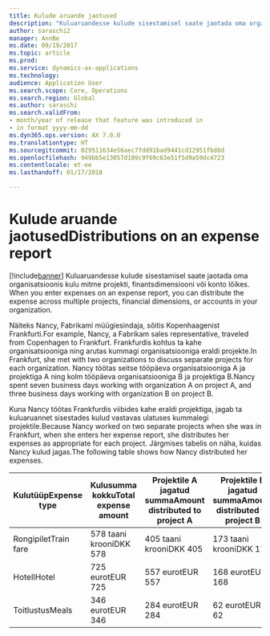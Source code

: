 ```yaml
---
title: Kulude aruande jaotused
description: "Kuluaruandesse kulude sisestamisel saate jaotada oma organisatsioonis kulu mitme projekti, juriidilise isiku või konto lõikes."
author: saraschi2
manager: AnnBe
ms.date: 09/19/2017
ms.topic: article
ms.prod: 
ms.service: dynamics-ax-applications
ms.technology: 
audience: Application User
ms.search.scope: Core, Operations
ms.search.region: Global
ms.author: saraschi
ms.search.validFrom:
- month/year of release that feature was introduced in
- in format yyyy-mm-dd
ms.dyn365.ops.version: AX 7.0.0
ms.translationtype: HT
ms.sourcegitcommit: 029511634e56aec7fdd91bad9441cd12951fbd8d
ms.openlocfilehash: 949bb5e13057d109c9f69c63e51f5d9a59dc4723
ms.contentlocale: et-ee
ms.lasthandoff: 01/17/2018

---
```


# <a name="distributions-on-an-expense-report"></a><span data-ttu-id="cd768-103">Kulude aruande jaotused</span><span class="sxs-lookup"><span data-stu-id="cd768-103">Distributions on an expense report</span></span>

[!include[banner](../includes/banner.md)]<span data-ttu-id="cd768-104"> Kuluaruandesse kulude sisestamisel saate jaotada oma organisatsioonis kulu mitme projekti, finantsdimensiooni või konto lõikes.</span><span class="sxs-lookup"><span data-stu-id="cd768-104"> When you enter expenses on an expense report, you can distribute the expense across multiple projects, financial dimensions, or accounts in your organization.</span></span>

<span data-ttu-id="cd768-105">Näiteks Nancy, Fabrikami müügiesindaja, sõitis Kopenhaagenist Frankfurti.</span><span class="sxs-lookup"><span data-stu-id="cd768-105">For example, Nancy, a Fabrikam sales representative, traveled from Copenhagen to Frankfurt.</span></span> <span data-ttu-id="cd768-106">Frankfurdis kohtus ta kahe organisatsiooniga ning arutas kummagi organisatsiooniga eraldi projekte.</span><span class="sxs-lookup"><span data-stu-id="cd768-106">In Frankfurt, she met with two organizations to discuss separate projects for each organization.</span></span> <span data-ttu-id="cd768-107">Nancy töötas seitse tööpäeva organisatsiooniga A ja projektiga A ning kolm tööpäeva organisatsiooniga B ja projektiga B.</span><span class="sxs-lookup"><span data-stu-id="cd768-107">Nancy spent seven business days working with organization A on project A, and three business days working with organization B on project B.</span></span>

<span data-ttu-id="cd768-108">Kuna Nancy töötas Frankfurdis viibides kahe eraldi projektiga, jagab ta kuluaruannet sisestades kulud vastavas ulatuses kummalegi projektile.</span><span class="sxs-lookup"><span data-stu-id="cd768-108">Because Nancy worked on two separate projects when she was in Frankfurt, when she enters her expense report, she distributes her expenses as appropriate for each project.</span></span> <span data-ttu-id="cd768-109">Järgmises tabelis on näha, kuidas Nancy kulud jagas.</span><span class="sxs-lookup"><span data-stu-id="cd768-109">The following table shows how Nancy distributed her expenses.</span></span>

| <span data-ttu-id="cd768-110">**Kulutüüp**</span><span class="sxs-lookup"><span data-stu-id="cd768-110">**Expense type**</span></span> | <span data-ttu-id="cd768-111">**Kulusumma kokku**</span><span class="sxs-lookup"><span data-stu-id="cd768-111">**Total expense amount**</span></span> | <span data-ttu-id="cd768-112">**Projektile A jagatud summa**</span><span class="sxs-lookup"><span data-stu-id="cd768-112">**Amount distributed to project A**</span></span> | <span data-ttu-id="cd768-113">**Projektile B jagatud summa**</span><span class="sxs-lookup"><span data-stu-id="cd768-113">**Amount distributed to project B**</span></span> |
|------------------|--------------------------|-------------------------------------|-------------------------------------|
| <span data-ttu-id="cd768-114">Rongipilet</span><span class="sxs-lookup"><span data-stu-id="cd768-114">Train fare</span></span>       | <span data-ttu-id="cd768-115">578 taani krooni</span><span class="sxs-lookup"><span data-stu-id="cd768-115">DKK 578</span></span>                  | <span data-ttu-id="cd768-116">405 taani krooni</span><span class="sxs-lookup"><span data-stu-id="cd768-116">DKK 405</span></span>                             | <span data-ttu-id="cd768-117">173 taani krooni</span><span class="sxs-lookup"><span data-stu-id="cd768-117">DKK 173</span></span>                             |
| <span data-ttu-id="cd768-118">Hotell</span><span class="sxs-lookup"><span data-stu-id="cd768-118">Hotel</span></span>            | <span data-ttu-id="cd768-119">725 eurot</span><span class="sxs-lookup"><span data-stu-id="cd768-119">EUR 725</span></span>                  | <span data-ttu-id="cd768-120">557 eurot</span><span class="sxs-lookup"><span data-stu-id="cd768-120">EUR 557</span></span>                             | <span data-ttu-id="cd768-121">168 eurot</span><span class="sxs-lookup"><span data-stu-id="cd768-121">EUR 168</span></span>                             |
| <span data-ttu-id="cd768-122">Toitlustus</span><span class="sxs-lookup"><span data-stu-id="cd768-122">Meals</span></span>            | <span data-ttu-id="cd768-123">346 eurot</span><span class="sxs-lookup"><span data-stu-id="cd768-123">EUR 346</span></span>                  | <span data-ttu-id="cd768-124">284 eurot</span><span class="sxs-lookup"><span data-stu-id="cd768-124">EUR 284</span></span>                             | <span data-ttu-id="cd768-125">62 eurot</span><span class="sxs-lookup"><span data-stu-id="cd768-125">EUR 62</span></span>                              |

